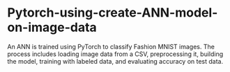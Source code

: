 # Pytorch-using-create-ANN-model-on-image-data
An ANN is trained using PyTorch to classify Fashion MNIST images. The process includes loading image data from a CSV, preprocessing it, building the model, training with labeled data, and evaluating accuracy on test data.
